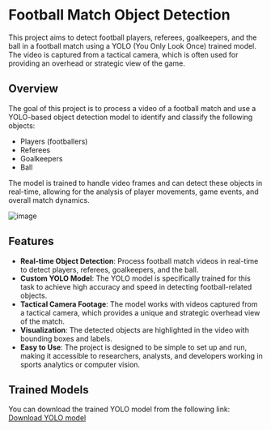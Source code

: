 # Football Match Object Detection

This project aims to detect football players, referees, goalkeepers, and the ball in a football match using a YOLO (You Only Look Once) trained model. The video is captured from a tactical camera, which is often used for providing an overhead or strategic view of the game.

## Overview

The goal of this project is to process a video of a football match and use a YOLO-based object detection model to identify and classify the following objects:

- Players (footballers)
- Referees
- Goalkeepers
- Ball

The model is trained to handle video frames and can detect these objects in real-time, allowing for the analysis of player movements, game events, and overall match dynamics.

![image](https://github.com/user-attachments/assets/6e39077f-847a-4a1e-98e8-3c257353c91e)


## Features

- **Real-time Object Detection**: Process football match videos in real-time to detect players, referees, goalkeepers, and the ball.
- **Custom YOLO Model**: The YOLO model is specifically trained for this task to achieve high accuracy and speed in detecting football-related objects.
- **Tactical Camera Footage**: The model works with videos captured from a tactical camera, which provides a unique and strategic overhead view of the match.
- **Visualization**: The detected objects are highlighted in the video with bounding boxes and labels.
- **Easy to Use**: The project is designed to be simple to set up and run, making it accessible to researchers, analysts, and developers working in sports analytics or computer vision.

## Trained Models
You can download the trained YOLO model from the following link:
[Download YOLO model](https://drive.google.com/file/d/1qQcZTSNsyGpIiJMtDTvuJPaI0kbMZjg3/view?usp=drive_link)
